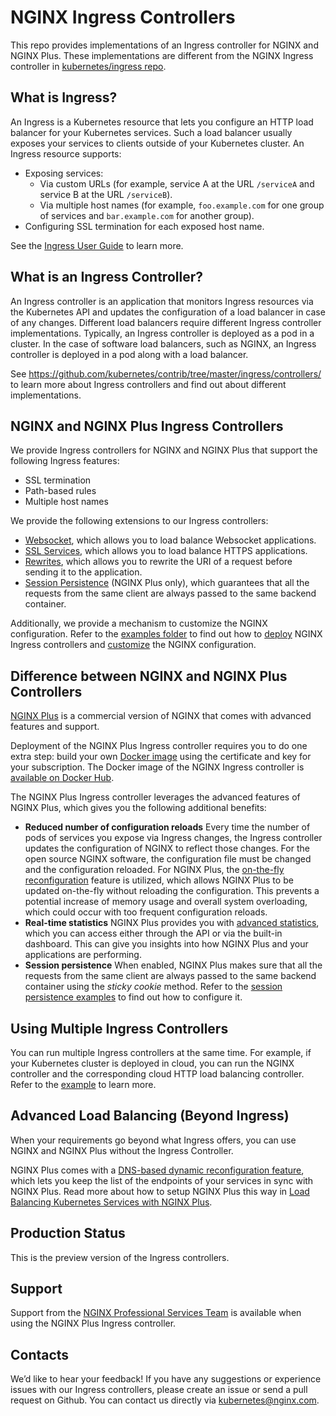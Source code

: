 # NGINX Ingress Controllers

This repo provides implementations of an Ingress controller for NGINX and NGINX Plus. These implementations are different from the NGINX Ingress controller in [kubernetes/ingress repo](https://github.com/kubernetes/ingress).

## What is Ingress?

An Ingress is a Kubernetes resource that lets you configure an HTTP load balancer for your Kubernetes services. Such a load balancer usually exposes your services to clients outside of your Kubernetes cluster. An Ingress resource supports:
* Exposing services:
    * Via custom URLs (for example, service A at the URL `/serviceA` and service B at the URL `/serviceB`).
    * Via multiple host names (for example, `foo.example.com` for one group of services and `bar.example.com` for another group).
* Configuring SSL termination for each exposed host name.

See the [Ingress User Guide](http://kubernetes.io/docs/user-guide/ingress/) to learn more.

## What is an Ingress Controller?

An Ingress controller is an application that monitors Ingress resources via the Kubernetes API and updates the configuration of a load balancer in case of any changes. Different load balancers require different Ingress controller implementations. Typically, an Ingress controller is deployed as a pod in a cluster. In the case of software load balancers, such as NGINX, an Ingress controller is deployed in a pod along with a load balancer.

See https://github.com/kubernetes/contrib/tree/master/ingress/controllers/ to learn more about Ingress controllers and find out about different implementations.

## NGINX and NGINX Plus Ingress Controllers

We provide Ingress controllers for NGINX and NGINX Plus that support the following Ingress features:
* SSL termination
* Path-based rules
* Multiple host names

We provide the following extensions to our Ingress controllers:
* [Websocket](examples/websocket), which allows you to load balance Websocket applications.
* [SSL Services](examples/ssl-services), which allows you to load balance HTTPS applications.
* [Rewrites](examples/rewrites), which allows you to rewrite the URI of a request before sending it to the application.
* [Session Persistence](examples/session-persistence) (NGINX Plus only), which guarantees that all the requests from the same client are always passed to the same backend container.

Additionally, we provide a mechanism to customize the NGINX configuration. Refer to the [examples folder](examples) to find out how to [deploy](examples/complete-example) NGINX Ingress controllers and [customize](examples/customization) the NGINX configuration.

## Difference between NGINX and NGINX Plus Controllers

[NGINX Plus](https://www.nginx.com/products/) is a commercial version of NGINX that comes with advanced features and support.

Deployment of the NGINX Plus Ingress controller requires you to do one extra step: build your own [Docker image](nginx-plus-controller) using the certificate and key for your subscription.
The Docker image of the NGINX Ingress controller is [available on Docker Hub](https://hub.docker.com/r/nginxdemos/nginx-ingress/).

The NGINX Plus Ingress controller leverages the advanced features of NGINX Plus, which gives you the following additional benefits:

* **Reduced number of configuration reloads**
Every time the number of pods of services you expose via Ingress changes, the Ingress controller updates the configuration of NGINX to reflect those changes. For the open source NGINX software, the configuration file must be changed and the configuration reloaded. For NGINX Plus, the [on-the-fly reconfiguration](https://www.nginx.com/products/on-the-fly-reconfiguration/) feature is utilized, which allows NGINX Plus to be updated on-the-fly without reloading the configuration. This prevents a potential increase of memory usage and overall system overloading, which could occur with too frequent configuration reloads.
* **Real-time statistics**
NGINX Plus provides you with [advanced statistics](https://www.nginx.com/products/live-activity-monitoring/), which you can access either through the API or via the built-in dashboard. This can give you insights into how NGINX Plus and your applications are performing.
* **Session persistence** When enabled, NGINX Plus makes sure that all the requests from the same client are always passed to the same backend container using the *sticky cookie* method. Refer to the [session persistence examples](examples/session-persistence) to find out how to configure it.

## Using Multiple Ingress Controllers

You can run multiple Ingress controllers at the same time. For example, if your Kubernetes cluster is deployed in cloud, you can run the NGINX controller and the corresponding cloud HTTP load balancing controller. Refer to the [example](examples/multiple-ingress-controllers) to learn more.

## Advanced Load Balancing (Beyond Ingress)

When your requirements go beyond what Ingress offers, you can use NGINX and
NGINX Plus without the Ingress Controller.

NGINX Plus comes with a [DNS-based dynamic reconfiguration feature](https://www.nginx.com/blog/dns-service-discovery-nginx-plus/), which lets you keep the list of the endpoints of your services in sync with NGINX Plus. Read more about how to setup NGINX Plus this way in [Load Balancing Kubernetes Services with NGINX Plus](https://www.nginx.com/blog/load-balancing-kubernetes-services-nginx-plus/).

## Production Status

This is the preview version of the Ingress controllers.

## Support

Support from the [NGINX Professional Services Team](https://www.nginx.com/services/) is available when using the NGINX Plus Ingress controller.

## Contacts

We’d like to hear your feedback! If you have any suggestions or experience issues with our Ingress controllers, please create an issue or send a pull request on Github.
You can contact us directly via [kubernetes@nginx.com](mailto:kubernetes@nginx.com).
